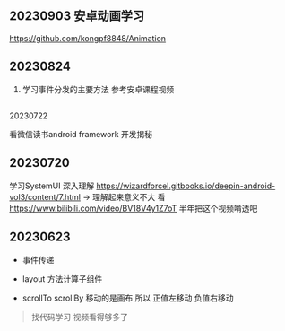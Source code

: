 





##  20230903 安卓动画学习

https://github.com/kongpf8848/Animation











## 20230824

1. 学习事件分发的主要方法 参考安卓课程视频



##  

20230722

看微信读书android framework 开发揭秘

## 20230720
学习SystemUI 深入理解 https://wizardforcel.gitbooks.io/deepin-android-vol3/content/7.html  -> 理解起来意义不大
看 https://www.bilibili.com/video/BV18V4y1Z7oT 半年把这个视频啃透吧






## 20230623 
- 事件传递
	
- layout 方法计算子组件
- scrollTo scrollBy
	移动的是画布 所以 正值左移动   负值右移动

> 找代码学习   视频看得够多了
>
> 

